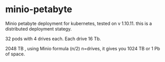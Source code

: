 # minio-petabyte
Minio petabyte deployment for kubernetes, tested on v 1.10.11. this is a distributed deployment stategy.

32 pods with 4 drives each. Each drive 16 Tb.

2048 TB , using Minio formula (n/2) n=drives, it gives you 1024 TB or 1 Pb of space.
